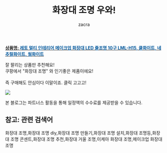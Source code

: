 ﻿---
layout: post
title:  "화장대 조명 우와!"
author: zacra
categories: [ 아이템 ]
tags: [화장대 조명,화장대 조명 diy,화장대 조명 만들기,화장대 조명 설치,화장대 조명등,화장대 조명 콘센트,화장대 조명 추천,화장대 거울 조명,이케아 화장대 조명,메이크업 화장대 조명]
image: https://static.coupangcdn.com/image/retail/images/2020/03/10/15/3/7f14e89d-b442-4804-bba2-d51c5fbe9c96.jpg 
description: "쿠팡에서 화장대 조명 관련 상품으로 가장 잘팔리는 제품 중 하나라는 사실!!."
rating: 4.5
---

<a href="https://link.coupang.com/re/AFFSDP?lptag=AF8407795&pageKey=1332887481&itemId=2357718419&vendorItemId=73115801966&traceid=V0-153-a90a65ca07935711"><b>상품명: <font color='#01579B'>레토 멀티 인테리어 메이크업 화장대 LED 줄조명 10구 LML-H15, 쿨화이트, 네추럴화이트, 웜화이트</font></b></a>

잘 팔리는 상품만 추천해요!<br/>
쿠팡에서 "화장대 조명" 와 인기좋은 제품이에요!<br/><br/>
즉 구매해도 안심이다 이말이죠. 클릭 고고고! <br/>



<a href="https://link.coupang.com/re/AFFSDP?lptag=AF8407795&pageKey=1332887481&itemId=2357718419&vendorItemId=73115801966&traceid=V0-153-a90a65ca07935711"><img src="https://thumbnail6.coupangcdn.com/thumbnails/remote/q89/image/vendor_inventory/2797/0ebaae7e1ccaa97362a065d5112c3cbc9f9844c4e8d47bb495a521e5d79c.jpg"></a> 

본 블로그는 파트너스 활동을 통해 일정액의 수수료를 제공받을 수 있습니다.

## 참고: 관련 검색어    
화장대 조명,화장대 조명 diy,화장대 조명 만들기,화장대 조명 설치,화장대 조명등,화장대 조명 콘센트,화장대 조명 추천,화장대 거울 조명,이케아 화장대 조명,메이크업 화장대 조명